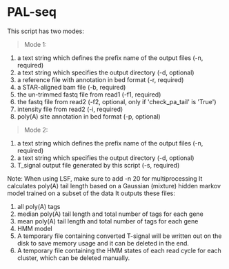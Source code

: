 # PAL-seq
This script has two modes:
> Mode 1:
1. a text string which defines the prefix name of the output files (-n, required)
2. a text string which specifies the output directory (-d, optional)
3. a reference file with annotation in bed format (-r, required)
4. a STAR-aligned bam file (-b, required)
5. the un-trimmed fastq file from read1 (-f1, required)
6. the fastq file from read2 (-f2, optional, only if 'check_pa_tail' is 'True')
7. intensity file from read2 (-i, required)
8. poly(A) site annotation in bed format (-p, optional)

> Mode 2:
1. a text string which defines the prefix name of the output files (-n, required)
2. a text string which specifies the output directory (-d, optional)
3. T_signal output file generated by this script (-s, required)

Note: When using LSF, make sure to add -n 20 for multiprocessing
It calculates poly(A) tail length based on a Gaussian (mixture) hidden markov model trained on a subset of the data
It outputs these files:
1. all poly(A) tags
2. median poly(A) tail length and total number of tags for each gene
3. mean poly(A) tail length and total number of tags for each gene
4. HMM model 
5. A temporary file containing converted T-signal will be written out on the disk to save memory usage
	and it can be deleted in the end.
6. A temporary file containing the HMM states of each read cycle for each cluster, which can be deleted manually.
